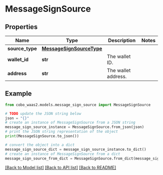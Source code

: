 # MessageSignSource


## Properties

Name | Type | Description | Notes
------------ | ------------- | ------------- | -------------
**source_type** | [**MessageSignSourceType**](MessageSignSourceType.md) |  | 
**wallet_id** | **str** | The wallet ID. | 
**address** | **str** | The wallet address. | 

## Example

```python
from cobo_waas2.models.message_sign_source import MessageSignSource

# TODO update the JSON string below
json = "{}"
# create an instance of MessageSignSource from a JSON string
message_sign_source_instance = MessageSignSource.from_json(json)
# print the JSON string representation of the object
print(MessageSignSource.to_json())

# convert the object into a dict
message_sign_source_dict = message_sign_source_instance.to_dict()
# create an instance of MessageSignSource from a dict
message_sign_source_from_dict = MessageSignSource.from_dict(message_sign_source_dict)
```
[[Back to Model list]](../README.md#documentation-for-models) [[Back to API list]](../README.md#documentation-for-api-endpoints) [[Back to README]](../README.md)


